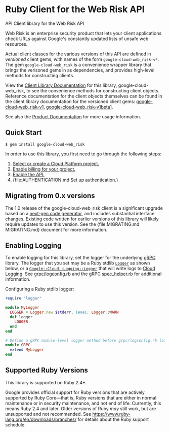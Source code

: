 # Ruby Client for the Web Risk API

API Client library for the Web Risk API

Web Risk is an enterprise security product that lets your client applications check URLs against Google's constantly updated lists of unsafe web resources.

Actual client classes for the various versions of this API are defined in
_versioned_ client gems, with names of the form `google-cloud-web_risk-v*`.
The gem `google-cloud-web_risk` is a convenience wrapper library that brings the
verisoned gems in as dependencies, and provides high-level methods for
constructing clients.

View the [Client Library Documentation](https://googleapis.dev/ruby/google-cloud-web_risk/latest)
for this library, google-cloud-web_risk, to see the convenience methods for
constructing client objects. Reference documentation for the client objects
themselves can be found in the client library documentation for the versioned
client gems:
[google-cloud-web_risk-v1](https://googleapis.dev/ruby/google-cloud-web_risk-v1/latest),
[google-cloud-web_risk-v1beta1](https://googleapis.dev/ruby/google-cloud-web_risk-v1beta1/latest).

See also the [Product Documentation](https://cloud.google.com/web-risk)
for more usage information.

## Quick Start

```
$ gem install google-cloud-web_risk
```

In order to use this library, you first need to go through the following steps:

1. [Select or create a Cloud Platform project.](https://console.cloud.google.com/project)
1. [Enable billing for your project.](https://cloud.google.com/billing/docs/how-to/modify-project#enable_billing_for_a_project)
1. [Enable the API.](https://console.cloud.google.com/apis/library/webrisk.googleapis.com)
1. {file:AUTHENTICATION.md Set up authentication.}

## Migrating from 0.x versions

The 1.0 release of the google-cloud-web_risk client is a significant upgrade
based on a [next-gen code generator](https://github.com/googleapis/gapic-generator-ruby),
and includes substantial interface changes. Existing code written for earlier
versions of this library will likely require updates to use this version.
See the {file:MIGRATING.md MIGRATING.md} document for more information.

## Enabling Logging

To enable logging for this library, set the logger for the underlying [gRPC](https://github.com/grpc/grpc/tree/master/src/ruby) library.
The logger that you set may be a Ruby stdlib [`Logger`](https://ruby-doc.org/stdlib/libdoc/logger/rdoc/Logger.html) as shown below,
or a [`Google::Cloud::Logging::Logger`](https://googleapis.dev/ruby/google-cloud-logging/latest)
that will write logs to [Cloud Logging](https://cloud.google.com/logging/). See [grpc/logconfig.rb](https://github.com/grpc/grpc/blob/master/src/ruby/lib/grpc/logconfig.rb)
and the gRPC [spec_helper.rb](https://github.com/grpc/grpc/blob/master/src/ruby/spec/spec_helper.rb) for additional information.

Configuring a Ruby stdlib logger:

```ruby
require "logger"

module MyLogger
  LOGGER = Logger.new $stderr, level: Logger::WARN
  def logger
    LOGGER
  end
end

# Define a gRPC module-level logger method before grpc/logconfig.rb loads.
module GRPC
  extend MyLogger
end
```

## Supported Ruby Versions

This library is supported on Ruby 2.4+.

Google provides official support for Ruby versions that are actively supported
by Ruby Core—that is, Ruby versions that are either in normal maintenance or
in security maintenance, and not end of life. Currently, this means Ruby 2.4
and later. Older versions of Ruby _may_ still work, but are unsupported and not
recommended. See https://www.ruby-lang.org/en/downloads/branches/ for details
about the Ruby support schedule.
